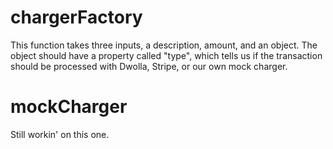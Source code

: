 chargerFactory
==============

This function takes three inputs, a description, amount, and an object. The object should have a property called "type", which tells us if the transaction should be processed with Dwolla, Stripe, or our own mock charger.

mockCharger
===========

Still workin' on this one.